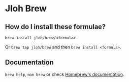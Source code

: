 # Jloh Brew

## How do I install these formulae?
`brew install jloh/brew/<formula>`

Or `brew tap jloh/brew` and then `brew install <formula>`.

## Documentation
`brew help`, `man brew` or check [Homebrew's documentation](https://docs.brew.sh).
